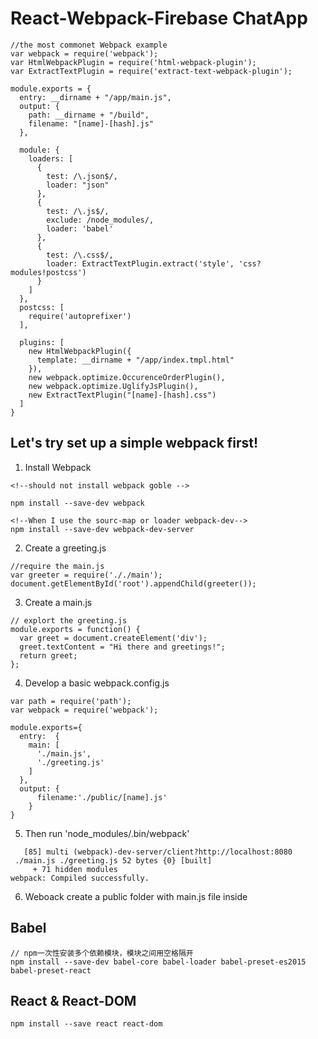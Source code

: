 # React-Webpack-Firebase ChatApp
```
//the most commonet Webpack example
var webpack = require('webpack');
var HtmlWebpackPlugin = require('html-webpack-plugin');
var ExtractTextPlugin = require('extract-text-webpack-plugin');

module.exports = {
  entry: __dirname + "/app/main.js",
  output: {
    path: __dirname + "/build",
    filename: "[name]-[hash].js"
  },

  module: {
    loaders: [
      {
        test: /\.json$/,
        loader: "json"
      },
      {
        test: /\.js$/,
        exclude: /node_modules/,
        loader: 'babel'
      },
      {
        test: /\.css$/,
        loader: ExtractTextPlugin.extract('style', 'css?modules!postcss')
      }
    ]
  },
  postcss: [
    require('autoprefixer')
  ],

  plugins: [
    new HtmlWebpackPlugin({
      template: __dirname + "/app/index.tmpl.html"
    }),
    new webpack.optimize.OccurenceOrderPlugin(),
    new webpack.optimize.UglifyJsPlugin(),
    new ExtractTextPlugin("[name]-[hash].css")
  ]
}
```
## Let's try set up a simple webpack first!

1) Install Webpack
```
<!--should not install webpack goble -->

npm install --save-dev webpack

<!--When I use the sourc-map or loader webpack-dev-->
npm install --save-dev webpack-dev-server
```

2) Create a greeting.js
```
//require the main.js
var greeter = require('././main');
document.getElementById('root').appendChild(greeter());
```

3) Create a main.js
```
// explort the greeting.js
module.exports = function() {
  var greet = document.createElement('div');
  greet.textContent = "Hi there and greetings!";
  return greet;
};
```

4) Develop a basic webpack.config.js
```
var path = require('path');
var webpack = require('webpack');

module.exports={
  entry:  {
    main: [
      './main.js',
      './greeting.js'
    ]
  },
  output: {
      filename:'./public/[name].js'
    }
}
```

5) Then run 'node_modules/.bin/webpack'
```
   [85] multi (webpack)-dev-server/client?http://localhost:8080
 ./main.js ./greeting.js 52 bytes {0} [built]
     + 71 hidden modules
webpack: Compiled successfully.
```

6) Weboack create a public folder with main.js file inside

## Babel
```
// npm一次性安装多个依赖模块，模块之间用空格隔开
npm install --save-dev babel-core babel-loader babel-preset-es2015 babel-preset-react
```


## React & React-DOM
```
npm install --save react react-dom
```
